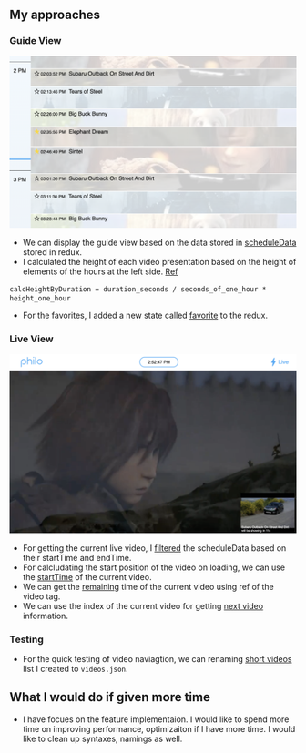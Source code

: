 ## My approaches

### Guide View
![alt text](image.png)
- We can display the guide view based on the data stored in [scheduleData](src/redux/selectors/schedule.js) stored in redux.
- I calculated the height of each video presentation based on the height of elements of the hours at the left side. [Ref](src/utils.js#L89)
```
calcHeightByDuration = duration_seconds / seconds_of_one_hour * height_one_hour
```
- For the favorites, I added a new state called [favorite](src/redux/reducers/favorite.js) to the redux.

### Live View
![alt text](image-1.png)
- For getting the current live video, I [filtered](src/redux/actions/player.js#L16) the scheduleData based on their startTime and endTime.
- For calcludating the start position of the video on loading, we can use the [startTime](src/components/player/player.tsx#L71) of the current video.
- We can get the [remaining](src/components/player/player.tsx#L43) time of the current video using ref of the video tag.
- We can use the index of the current video for getting [next video](src/components/player/player.tsx#L47) information.

### Testing
- For the quick testing of video naviagtion, we can renaming [short videos](src/data/videos-quick-testing.json) list I created to `videos.json`.


## What I would do if given more time
- I have focues on the feature implementaion. I would like to spend more time on improving performance, optimizaiton if I have more time. I would like to clean up syntaxes, namings as well.